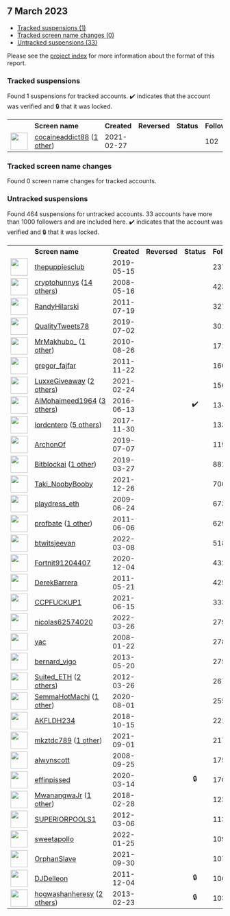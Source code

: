 ##  7 March 2023

* [Tracked suspensions (1)](#tracked-suspensions)
* [Tracked screen name changes (0)](#tracked-screen-name-changes)
* [Untracked suspensions (33)](#untracked-suspensions)

Please see the [project index](https://github.com/travisbrown/twitter-watch) for more information about the format of this report.

### Tracked suspensions

Found 1 suspensions for tracked accounts.
  ✔️ indicates that the account was verified and 🔒 that it was locked.

<table>
    <tr>
        <th></th>
        <th align="left">Screen name</th>
        <th align="left">Created</th>
        <th align="left">Reversed</th>
        <th align="left">Status</th>
        <th align="left">Followers</th>
        <th align="left">Ranking</th></tr>
    </tr>
        <tr>
            <td><a href="https://twitter.com/intent/user?user_id=1365813730613751811">
                <img src="https://pbs.twimg.com/profile_images/1598894659832422400/4LxyTM64_normal.jpg" width="40px" height="40px" align="center"/></a>
            </td>
            <td>
                <a href="https://twitter.com/cocaineaddict88">cocaineaddict88</a>&nbsp;(<a href="https://api.memory.lol/v1/tw/id/1365813730613751811">1 other</a>)&nbsp;</td>
            <td>2021-02-27</td>
            <td></td>
            <td align="center"></td>
            <td>102</td>
            <td>94473</td>
        </tr></table>

### Tracked screen name changes

Found 0 screen name changes for tracked accounts.

### Untracked suspensions

Found 464 suspensions for untracked accounts.
33 accounts have more than 1000 followers and are included here.
  ✔️ indicates that the account was verified and 🔒 that it was locked.

<table>
    <tr>
        <th></th>
        <th align="left">Screen name</th>
        <th align="left">Created</th>
        <th align="left">Reversed</th>
        <th align="left">Status</th>
        <th align="left">Followers</th>
    </tr>
        <tr>
            <td><a href="https://twitter.com/intent/user?user_id=1128636523849637888">
                <img src="https://pbs.twimg.com/profile_images/1128636894546407424/YVP1DyIv_normal.jpg" width="40px" height="40px" align="center"/></a>
            </td>
            <td>
                <a href="https://twitter.com/thepuppiesclub">thepuppiesclub</a></td>
            <td>2019-05-15</td>
            <td></td>
            <td align="center"></td>
            <td>237301</td>
        </tr>
        <tr>
            <td><a href="https://twitter.com/intent/user?user_id=14797042">
                <img src="https://pbs.twimg.com/profile_images/1590902226293166081/Pv10nSsU_normal.jpg" width="40px" height="40px" align="center"/></a>
            </td>
            <td>
                <a href="https://twitter.com/cryptohunnys">cryptohunnys</a>&nbsp;(<a href="https://api.memory.lol/v1/tw/id/14797042">14 others</a>)&nbsp;</td>
            <td>2008-05-16</td>
            <td></td>
            <td align="center"></td>
            <td>42398</td>
        </tr>
        <tr>
            <td><a href="https://twitter.com/intent/user?user_id=338448134">
                <img src="https://pbs.twimg.com/profile_images/1575601283100287000/XufxxnMd_normal.jpg" width="40px" height="40px" align="center"/></a>
            </td>
            <td>
                <a href="https://twitter.com/RandyHilarski">RandyHilarski</a></td>
            <td>2011-07-19</td>
            <td></td>
            <td align="center"></td>
            <td>32768</td>
        </tr>
        <tr>
            <td><a href="https://twitter.com/intent/user?user_id=1146027390100893696">
                <img src="https://pbs.twimg.com/profile_images/1519257719462666242/-YgfyCP5_normal.jpg" width="40px" height="40px" align="center"/></a>
            </td>
            <td>
                <a href="https://twitter.com/QualityTweets78">QualityTweets78</a></td>
            <td>2019-07-02</td>
            <td></td>
            <td align="center"></td>
            <td>30122</td>
        </tr>
        <tr>
            <td><a href="https://twitter.com/intent/user?user_id=183318077">
                <img src="https://pbs.twimg.com/profile_images/1463542116605476866/RwxeZOK9_normal.jpg" width="40px" height="40px" align="center"/></a>
            </td>
            <td>
                <a href="https://twitter.com/MrMakhubo_">MrMakhubo_</a>&nbsp;(<a href="https://api.memory.lol/v1/tw/id/183318077">1 other</a>)&nbsp;</td>
            <td>2010-08-26</td>
            <td></td>
            <td align="center"></td>
            <td>17166</td>
        </tr>
        <tr>
            <td><a href="https://twitter.com/intent/user?user_id=418576847">
                <img src="https://pbs.twimg.com/profile_images/1652150920/gregor_fajfar_normal.jpg" width="40px" height="40px" align="center"/></a>
            </td>
            <td>
                <a href="https://twitter.com/gregor_fajfar">gregor_fajfar</a></td>
            <td>2011-11-22</td>
            <td></td>
            <td align="center"></td>
            <td>16097</td>
        </tr>
        <tr>
            <td><a href="https://twitter.com/intent/user?user_id=1364463947298922498">
                <img src="https://pbs.twimg.com/profile_images/1591005609390149634/YOhdccCT_normal.jpg" width="40px" height="40px" align="center"/></a>
            </td>
            <td>
                <a href="https://twitter.com/LuxxeGiveaway">LuxxeGiveaway</a>&nbsp;(<a href="https://api.memory.lol/v1/tw/id/1364463947298922498">2 others</a>)&nbsp;</td>
            <td>2021-02-24</td>
            <td></td>
            <td align="center"></td>
            <td>15636</td>
        </tr>
        <tr>
            <td><a href="https://twitter.com/intent/user?user_id=742167928410365952">
                <img src="https://pbs.twimg.com/profile_images/1546246948272984067/LWsGp74z_normal.jpg" width="40px" height="40px" align="center"/></a>
            </td>
            <td>
                <a href="https://twitter.com/AlMohaimeed1964">AlMohaimeed1964</a>&nbsp;(<a href="https://api.memory.lol/v1/tw/id/742167928410365952">3 others</a>)&nbsp;</td>
            <td>2016-06-13</td>
            <td></td>
            <td align="center">✔️</td>
            <td>13454</td>
        </tr>
        <tr>
            <td><a href="https://twitter.com/intent/user?user_id=936028886856617987">
                <img src="https://pbs.twimg.com/profile_images/1592540277830553601/2JeSON-C_normal.jpg" width="40px" height="40px" align="center"/></a>
            </td>
            <td>
                <a href="https://twitter.com/lordcntero">lordcntero</a>&nbsp;(<a href="https://api.memory.lol/v1/tw/id/936028886856617987">5 others</a>)&nbsp;</td>
            <td>2017-11-30</td>
            <td></td>
            <td align="center"></td>
            <td>13367</td>
        </tr>
        <tr>
            <td><a href="https://twitter.com/intent/user?user_id=1147773633714098176">
                <img src="https://pbs.twimg.com/profile_images/1598817760783507456/QW9C9bV3_normal.jpg" width="40px" height="40px" align="center"/></a>
            </td>
            <td>
                <a href="https://twitter.com/ArchonOf">ArchonOf</a></td>
            <td>2019-07-07</td>
            <td></td>
            <td align="center"></td>
            <td>11933</td>
        </tr>
        <tr>
            <td><a href="https://twitter.com/intent/user?user_id=1110693684473806848">
                <img src="https://pbs.twimg.com/profile_images/1521135568909783040/7CksjwDS_normal.jpg" width="40px" height="40px" align="center"/></a>
            </td>
            <td>
                <a href="https://twitter.com/Bitblockai">Bitblockai</a>&nbsp;(<a href="https://api.memory.lol/v1/tw/id/1110693684473806848">1 other</a>)&nbsp;</td>
            <td>2019-03-27</td>
            <td></td>
            <td align="center"></td>
            <td>8829</td>
        </tr>
        <tr>
            <td><a href="https://twitter.com/intent/user?user_id=1474995694888960003">
                <img src="https://pbs.twimg.com/profile_images/1591314096145813504/6YOma7Ee_normal.jpg" width="40px" height="40px" align="center"/></a>
            </td>
            <td>
                <a href="https://twitter.com/Taki_NoobyBooby">Taki_NoobyBooby</a></td>
            <td>2021-12-26</td>
            <td></td>
            <td align="center"></td>
            <td>7002</td>
        </tr>
        <tr>
            <td><a href="https://twitter.com/intent/user?user_id=50429068">
                <img src="https://pbs.twimg.com/profile_images/1478162078745702401/nldrx9BM_normal.jpg" width="40px" height="40px" align="center"/></a>
            </td>
            <td>
                <a href="https://twitter.com/playdress_eth">playdress_eth</a></td>
            <td>2009-06-24</td>
            <td></td>
            <td align="center"></td>
            <td>6730</td>
        </tr>
        <tr>
            <td><a href="https://twitter.com/intent/user?user_id=311891675">
                <img src="https://pbs.twimg.com/profile_images/1563194921623793664/Nd16aQHW_normal.jpg" width="40px" height="40px" align="center"/></a>
            </td>
            <td>
                <a href="https://twitter.com/profbate">profbate</a>&nbsp;(<a href="https://api.memory.lol/v1/tw/id/311891675">1 other</a>)&nbsp;</td>
            <td>2011-06-06</td>
            <td></td>
            <td align="center"></td>
            <td>6292</td>
        </tr>
        <tr>
            <td><a href="https://twitter.com/intent/user?user_id=1501218339221168129">
                <img src="https://pbs.twimg.com/profile_images/1591847856297562112/jyC7ADlB_normal.jpg" width="40px" height="40px" align="center"/></a>
            </td>
            <td>
                <a href="https://twitter.com/btwitsjeevan">btwitsjeevan</a></td>
            <td>2022-03-08</td>
            <td></td>
            <td align="center"></td>
            <td>5180</td>
        </tr>
        <tr>
            <td><a href="https://twitter.com/intent/user?user_id=1334656312018341891">
                <img src="https://pbs.twimg.com/profile_images/1334656409615659011/q6TEAEpp_normal.jpg" width="40px" height="40px" align="center"/></a>
            </td>
            <td>
                <a href="https://twitter.com/Fortnit91204407">Fortnit91204407</a></td>
            <td>2020-12-04</td>
            <td></td>
            <td align="center"></td>
            <td>4322</td>
        </tr>
        <tr>
            <td><a href="https://twitter.com/intent/user?user_id=302468717">
                <img src="https://pbs.twimg.com/profile_images/923710766603173888/1siWF6N4_normal.jpg" width="40px" height="40px" align="center"/></a>
            </td>
            <td>
                <a href="https://twitter.com/DerekBarrera">DerekBarrera</a></td>
            <td>2011-05-21</td>
            <td></td>
            <td align="center"></td>
            <td>4254</td>
        </tr>
        <tr>
            <td><a href="https://twitter.com/intent/user?user_id=1404853257017729025">
                <img src="https://pbs.twimg.com/profile_images/1594233351443206144/_ePLeRX__normal.jpg" width="40px" height="40px" align="center"/></a>
            </td>
            <td>
                <a href="https://twitter.com/CCPFUCKUP1">CCPFUCKUP1</a></td>
            <td>2021-06-15</td>
            <td></td>
            <td align="center"></td>
            <td>3336</td>
        </tr>
        <tr>
            <td><a href="https://twitter.com/intent/user?user_id=1507532344462295046">
                <img src="https://pbs.twimg.com/profile_images/1589527399460442113/m9Taf60d_normal.jpg" width="40px" height="40px" align="center"/></a>
            </td>
            <td>
                <a href="https://twitter.com/nicolas62574020">nicolas62574020</a></td>
            <td>2022-03-26</td>
            <td></td>
            <td align="center"></td>
            <td>2793</td>
        </tr>
        <tr>
            <td><a href="https://twitter.com/intent/user?user_id=12540902">
                <img src="https://pbs.twimg.com/profile_images/1481344698035941376/HwVsBvx3_normal.jpg" width="40px" height="40px" align="center"/></a>
            </td>
            <td>
                <a href="https://twitter.com/yac">yac</a></td>
            <td>2008-01-22</td>
            <td></td>
            <td align="center"></td>
            <td>2788</td>
        </tr>
        <tr>
            <td><a href="https://twitter.com/intent/user?user_id=1443215473">
                <img src="https://pbs.twimg.com/profile_images/914640663559512064/jSb9QbYH_normal.jpg" width="40px" height="40px" align="center"/></a>
            </td>
            <td>
                <a href="https://twitter.com/bernard_vigo">bernard_vigo</a></td>
            <td>2013-05-20</td>
            <td></td>
            <td align="center"></td>
            <td>2759</td>
        </tr>
        <tr>
            <td><a href="https://twitter.com/intent/user?user_id=537756507">
                <img src="https://pbs.twimg.com/profile_images/1520222562063577089/nTiFTr6l_normal.jpg" width="40px" height="40px" align="center"/></a>
            </td>
            <td>
                <a href="https://twitter.com/Suited_ETH">Suited_ETH</a>&nbsp;(<a href="https://api.memory.lol/v1/tw/id/537756507">2 others</a>)&nbsp;</td>
            <td>2012-03-26</td>
            <td></td>
            <td align="center"></td>
            <td>2673</td>
        </tr>
        <tr>
            <td><a href="https://twitter.com/intent/user?user_id=1289530059477270529">
                <img src="https://pbs.twimg.com/profile_images/1479769380061806599/MYUwjXSL_normal.jpg" width="40px" height="40px" align="center"/></a>
            </td>
            <td>
                <a href="https://twitter.com/SemmaHotMachi">SemmaHotMachi</a>&nbsp;(<a href="https://api.memory.lol/v1/tw/id/1289530059477270529">1 other</a>)&nbsp;</td>
            <td>2020-08-01</td>
            <td></td>
            <td align="center"></td>
            <td>2552</td>
        </tr>
        <tr>
            <td><a href="https://twitter.com/intent/user?user_id=1051730385564917760">
                <img src="https://pbs.twimg.com/profile_images/1467842388240781312/_9iWLnkM_normal.jpg" width="40px" height="40px" align="center"/></a>
            </td>
            <td>
                <a href="https://twitter.com/AKFLDH234">AKFLDH234</a></td>
            <td>2018-10-15</td>
            <td></td>
            <td align="center"></td>
            <td>2218</td>
        </tr>
        <tr>
            <td><a href="https://twitter.com/intent/user?user_id=1433097533757263876">
                <img src="https://pbs.twimg.com/profile_images/1574639224904884224/iu96iSk6_normal.jpg" width="40px" height="40px" align="center"/></a>
            </td>
            <td>
                <a href="https://twitter.com/mkztdc789">mkztdc789</a>&nbsp;(<a href="https://api.memory.lol/v1/tw/id/1433097533757263876">1 other</a>)&nbsp;</td>
            <td>2021-09-01</td>
            <td></td>
            <td align="center"></td>
            <td>2173</td>
        </tr>
        <tr>
            <td><a href="https://twitter.com/intent/user?user_id=16447436">
                <img src="https://pbs.twimg.com/profile_images/1276265841198235650/1sSwnmro_normal.jpg" width="40px" height="40px" align="center"/></a>
            </td>
            <td>
                <a href="https://twitter.com/alwynscott">alwynscott</a></td>
            <td>2008-09-25</td>
            <td></td>
            <td align="center"></td>
            <td>1753</td>
        </tr>
        <tr>
            <td><a href="https://twitter.com/intent/user?user_id=1238688738919755777">
                <img src="https://pbs.twimg.com/profile_images/1572679135658639361/lkXnpDri_normal.jpg" width="40px" height="40px" align="center"/></a>
            </td>
            <td>
                <a href="https://twitter.com/effinpissed">effinpissed</a></td>
            <td>2020-03-14</td>
            <td></td>
            <td align="center">🔒</td>
            <td>1707</td>
        </tr>
        <tr>
            <td><a href="https://twitter.com/intent/user?user_id=968955601664598017">
                <img src="https://pbs.twimg.com/profile_images/1598366475152023553/W8LEz8G-_normal.png" width="40px" height="40px" align="center"/></a>
            </td>
            <td>
                <a href="https://twitter.com/MwanangwaJr">MwanangwaJr</a>&nbsp;(<a href="https://api.memory.lol/v1/tw/id/968955601664598017">1 other</a>)&nbsp;</td>
            <td>2018-02-28</td>
            <td></td>
            <td align="center"></td>
            <td>1230</td>
        </tr>
        <tr>
            <td><a href="https://twitter.com/intent/user?user_id=516908065">
                <img src="https://pbs.twimg.com/profile_images/974768698367000576/aC9JB5qO_normal.jpg" width="40px" height="40px" align="center"/></a>
            </td>
            <td>
                <a href="https://twitter.com/SUPERIORPOOLS1">SUPERIORPOOLS1</a></td>
            <td>2012-03-06</td>
            <td></td>
            <td align="center"></td>
            <td>1139</td>
        </tr>
        <tr>
            <td><a href="https://twitter.com/intent/user?user_id=1486066329337708545">
                <img src="https://pbs.twimg.com/profile_images/1549872261292867585/ru1pUWyE_normal.jpg" width="40px" height="40px" align="center"/></a>
            </td>
            <td>
                <a href="https://twitter.com/sweetapoIIo">sweetapoIIo</a></td>
            <td>2022-01-25</td>
            <td></td>
            <td align="center"></td>
            <td>1097</td>
        </tr>
        <tr>
            <td><a href="https://twitter.com/intent/user?user_id=1443406001890279425">
                <img src="https://pbs.twimg.com/profile_images/1443406245604511748/Sd3UI7cv_normal.jpg" width="40px" height="40px" align="center"/></a>
            </td>
            <td>
                <a href="https://twitter.com/OrphanSlave">OrphanSlave</a></td>
            <td>2021-09-30</td>
            <td></td>
            <td align="center"></td>
            <td>1070</td>
        </tr>
        <tr>
            <td><a href="https://twitter.com/intent/user?user_id=428072824">
                <img src="https://pbs.twimg.com/profile_images/691067016396935168/G-VyrhnP_normal.jpg" width="40px" height="40px" align="center"/></a>
            </td>
            <td>
                <a href="https://twitter.com/DJDelleon">DJDelleon</a></td>
            <td>2011-12-04</td>
            <td></td>
            <td align="center">🔒</td>
            <td>1060</td>
        </tr>
        <tr>
            <td><a href="https://twitter.com/intent/user?user_id=1210472796">
                <img src="https://pbs.twimg.com/profile_images/1587248910069891073/YSVPitT3_normal.jpg" width="40px" height="40px" align="center"/></a>
            </td>
            <td>
                <a href="https://twitter.com/hogwashanheresy">hogwashanheresy</a>&nbsp;(<a href="https://api.memory.lol/v1/tw/id/1210472796">2 others</a>)&nbsp;</td>
            <td>2013-02-23</td>
            <td></td>
            <td align="center">🔒</td>
            <td>1033</td>
        </tr></table>
